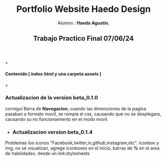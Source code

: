 <header>
  <h1> Portfolio Website Haedo Design </h1>
  <p>Alumno :<b> Haedo Agustín</b>,</p>
  <h2>Trabajo Practico Final 07/06/24</h2>
  </header>
<main>
  + <h4> Contenido <b>[ index.html y una carpeta assets ]</b></h4>
  +  <h3>Actualizacion de la version beta_0.1.0</h3>
  <p>correguí Barra de <b>Navegacion</b>, cuando las dimenciones de la pagina pasaban a formato movil, se rompia el css, causando que no se desplegara, causando su no funcionamiento en el modo movil.</p>
  
  + <h3>Actualizacion  version beta_0.1.4</h3>
  <p>Problemas los iconos "Facebook,twitter,in,github,instagram,etc". iconbox y img, no se visualizan, agrege iconboxes en el inicio, barras de <b>%</b> en el area de habilidades. desde un link:stylesheets </p>
</main>
